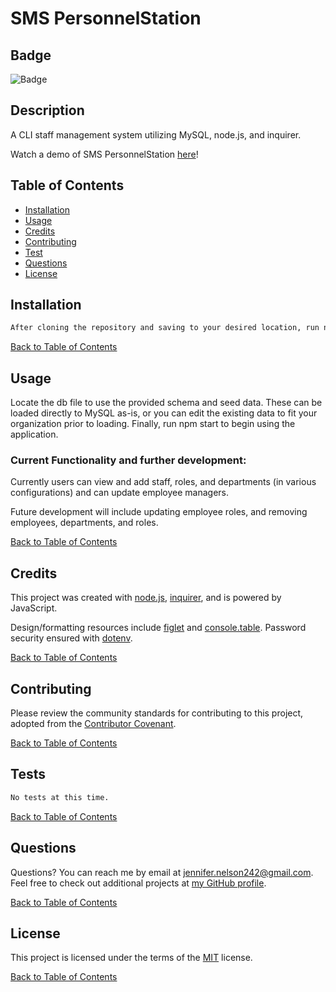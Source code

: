 # SMS PersonnelStation

## Badge

![Badge](https://img.shields.io/badge/license-MIT-green.svg)

## Description

A CLI staff management system utilizing MySQL, node.js, and inquirer.

Watch a demo of SMS PersonnelStation [here](https://drive.google.com/file/d/1WfzbsGVc1FaMV-Tl-y-6LVVuKzy-BZgb/view)!

## Table of Contents

- [Installation](#Installation)
- [Usage](#Usage)
- [Credits](#Credits)
- [Contributing](#Contributing)
- [Test](#Tests)
- [Questions](#Questions)
- [License](#License)

## Installation

```bash
After cloning the repository and saving to your desired location, run npm install to load dependencies.
```

[Back to Table of Contents](#table-of-contents)

## Usage

Locate the db file to use the provided schema and seed data. These can be loaded directly to MySQL as-is, or you can edit the existing data to fit your organization prior to loading. Finally, run npm start to begin using the application.

### Current Functionality and further development:

Currently users can view and add staff, roles, and departments (in various configurations) and can update employee managers.

Future development will include updating employee roles, and removing employees, departments, and roles.

[Back to Table of Contents](#table-of-contents)

## Credits

This project was created with [node.js](https://www.npmjs.com/package/node.js), [inquirer](https://www.npmjs.com/package/inquirer), and is powered by JavaScript.

Design/formatting resources include [figlet](https://www.npmjs.com/package/figlet) and [console.table](https://www.npmjs.com/package/console.table). Password security ensured with [dotenv](https://www.npmjs.com/package/dotenv).

[Back to Table of Contents](#table-of-contents)

## Contributing

Please review the community standards for contributing to this project, adopted from the [Contributor Covenant](https://www.contributor-covenant.org/).

[Back to Table of Contents](#table-of-contents)

## Tests

```bash
No tests at this time.
```

[Back to Table of Contents](#table-of-contents)

## Questions

Questions? You can reach me by email at jennifer.nelson242@gmail.com. Feel free to check out additional projects at [my GitHub profile](https://github.com/jnel-221).

[Back to Table of Contents](#table-of-contents)

## License

This project is licensed under the terms of the [MIT](./LICENSE) license.

[Back to Table of Contents](#table-of-contents)
